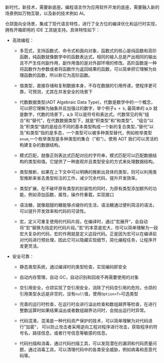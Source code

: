 新时代，新技术，需要新底座。编程语言作为应用软件开发的底座，需要融入新的场景例如万物互联，以及新的技术例如 AI。

仓颉面向全场景，集成了现代语言特性，进行了全方位的编译优化和运行时实现，拥有开箱即用的 IDE 工具链支持。具体特性如下：

- 高效编程：

  - 多范式，支持函数式、命令式和面向对象，函数式的核心是纯函数和高阶函数，纯函数就像数学中的函数表达式，相同的输入总是产出相同的输出且不产生任何副作用，副作用值的是对外部环境的修改。高阶函数是一种将函数作为参数或者将函数作为返回结果的函数，可以简单把它理解为处理函数的函数，所以称它为高阶函数。

  - 值类型，直接存储和复制数据本身，不存在数据的引用传递，使程序更可靠，可预测，尤其在并发安全的场景下

  - 代数数据类型(ADT Algebraic Data Type)，代数是数学中的一个概念，可以把它理解为抽象并且加强过的数字，举个例子`a + b`, 最简单的 a,b 就是数字，代数的场景下，a,b 可以是符号和表达式。代数常见的有“组合”和“替代”，在代数数据类型下，就是“积类型”和”和类型“。
    ”组合“以及”积类型“值的是组合不同的基本类型构成一个新的复合类型，”替代“以及”和类型“指的是多态，一个类型可以被多种类型替代，例如枚举类型`enum`,一个枚举类型是多种类型的集合（”和“）。使用 ADT 我们可以灵活的构建复杂的数据结构。

  - 模式匹配，就像正则表达式匹配对应的字符串，模式匹配可以匹配数据结构的类型和值。它提供了一种直观并且类型安全的方式来处理数据结构。

  - 类型推断，如果在上下文中可以明确的推断出具体的类型，则可以利用类型推断来省去类型标注的工作，减少冗余代码，提升开发效率。

  - 类型扩展，在不破坏原有类型的封装性的同时，为原有类型添加额外的功能，例如添加函数，属性，操作符重载，实现接口

  - 语法糖，就像甜甜的糖能够点缀你的生活，语法糖通过便利简洁的语法，可以提升开发效率和代码的可读性。

  - 宏，定义可重复使用的代码片段，在编译时，通过”宏展开“，会自动将”宏“替换为指定的代码片段。”宏“的本意是宏大，你可以简单理解为一段宏大复杂的代码，宏的作用就是定义这段代码。正是因为宏可以在编译前对代码进行预处理，因此它可以隐藏实现细节，简化编程任务，让程序开发更灵活。

- 安全可靠：

  - 静态类型系统，通过编译时的类型检查，实现编码即安全

  - 自动内存管理，自动 GC，自动识别和回收不再需要使用的对象

  - 空引用安全，仓颉实现了空引用安全，消除了代码空引用的危险，仓颉的引用类型永远是非空的，没有`null`值，使用`Option<T>`可选类型

  - 完善的运行时检查，在运行时会进行溢出检查和数组越界等检查，在进行整数运算时如果结果溢出或者数组越界访问时，会抛出运行时异常。

  - 代码混淆，混淆是一种代码资产保护的技术，可以简单理解为对代码进行”加密“， 可以防止攻击者采用逆向工程对程序进行攻击，获取程序的符号名，路径信息，或者行号信息等敏感的信息。

  - 代码扫描和消毒，通过代码扫描工具，可以发现潜在的漏洞和代码质量问题，通过消毒工具，可以清理代码中的各类安全威胁，例如病毒和恶意代码等。

